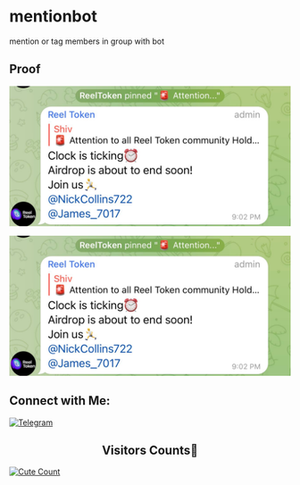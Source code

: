 # mentionbot
mention or tag members in group with bot

## Proof 

![1st](mention_pic.jpg)

![2nd](mention_pic.jpg)


## Connect with Me:

[![Telegram](https://img.shields.io/badge/@dosa845-%23F7DF1C?style=flat-square&logo=telegram&logoColor=white)](https://t.me/dosa845)


<h2 align="center">Visitors Counts👀</h2>
<a href="https://github.com/redevil1/telegram-member-adder"><img alt="Cute Count" src="https://count.getloli.com/get/@mentionbot?theme=rule34" /></a>

